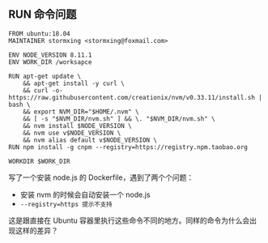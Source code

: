 ## RUN 命令问题


```
FROM ubuntu:18.04
MAINTAINER stormxing <stormxing@foxmail.com>

ENV NODE_VERSION 8.11.1
ENV WORK_DIR /worksapce

RUN apt-get update \
    && apt-get install -y curl \
    && curl -o- https://raw.githubusercontent.com/creationix/nvm/v0.33.11/install.sh | bash \
    && export NVM_DIR="$HOME/.nvm" \
    && [ -s "$NVM_DIR/nvm.sh" ] && \. "$NVM_DIR/nvm.sh" \
    && nvm install $NODE_VERSION \
    && nvm use v$NODE_VERSION \
    && nvm alias default v$NODE_VERSION \
RUN npm install -g cnpm --registry=https://registry.npm.taobao.org

WORKDIR $WORK_DIR
```

写了一个安装 node.js 的 Dockerfile，遇到了两个个问题：

- 安装 nvm 的时候会自动安装一个 node.js
- `--registry=https 提示不支持`

这是跟直接在 Ubuntu 容器里执行这些命令不同的地方。同样的命令为什么会出现这样的差异？